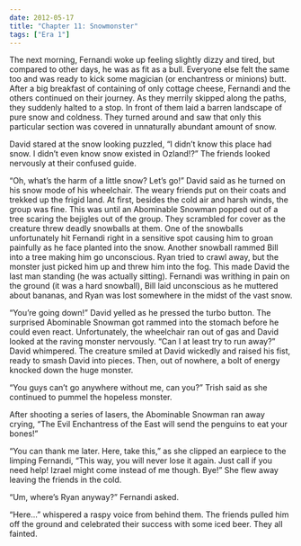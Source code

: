 ```yaml
---
date: 2012-05-17
title: "Chapter 11: Snowmonster"
tags: ["Era 1"]
---
```


The next morning, Fernandi woke up feeling slightly dizzy and tired, but compared to other days, he was as fit as a bull. Everyone else felt the same too and was ready to kick some magician (or enchantress or minions) butt. After a big breakfast of containing of only cottage cheese, Fernandi and the others continued on their journey. As they merrily skipped along the paths, they suddenly halted to a stop. In front of them laid a barren landscape of pure snow and coldness. They turned around and saw that only this particular section was covered in unnaturally abundant amount of snow. 

David stared at the snow looking puzzled, “I didn’t know this place had snow. I didn’t even know snow existed in Ozland!?” The friends looked nervously at their confused guide. 

“Oh, what’s the harm of a little snow? Let’s go!” David said as he turned on his snow mode of his wheelchair. The weary friends put on their coats and trekked up the frigid land. At first, besides the cold air and harsh winds, the group was fine. This was until an Abominable Snowman popped out of a tree scaring the bejigles out of the group. They scrambled for cover as the creature threw deadly snowballs at them. One of the snowballs unfortunately hit Fernandi right in a sensitive spot causing him to groan painfully as he face planted into the snow. Another snowball rammed Bill into a tree making him go unconscious. Ryan tried to crawl away, but the monster just picked him up and threw him into the fog. This made David the last man standing (he was actually sitting). Fernandi was writhing in pain on the ground (it was a hard snowball), Bill laid unconscious as he muttered about bananas, and Ryan was lost somewhere in the midst of the vast snow. 

“You’re going down!” David yelled as he pressed the turbo button. The surprised Abominable Snowman got rammed into the stomach before he could even react. Unfortunately, the wheelchair ran out of gas and David looked at the raving monster nervously. “Can I at least try to run away?” David whimpered. The creature smiled at David wickedly and raised his fist, ready to smash David into pieces. Then, out of nowhere, a bolt of energy knocked down the huge monster. 

“You guys can’t go anywhere without me, can you?” Trish said as she continued to pummel the hopeless monster.

After shooting a series of lasers, the Abominable Snowman ran away crying, “The Evil Enchantress of the East will send the penguins to eat your bones!” 

“You can thank me later. Here, take this,” as she clipped an earpiece to the limping Fernandi, “This way, you will never lose it again. Just call if you need help! Izrael might come instead of me though. Bye!” She flew away leaving the friends in the cold. 

“Um, where’s Ryan anyway?” Fernandi asked.

“Here...” whispered a raspy voice from behind them. The friends pulled him off the ground and celebrated their success with some iced beer. They all fainted.

